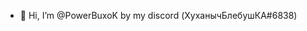- 👋 Hi, I’m @PowerBuxoK
by my discord (ХуханычБлебушКА#6838)

<!---
PowerBuxoK/PowerBuxoK is a ✨ special ✨ repository because its `README.md` (this file) appears on your GitHub profile.
You can click the Preview link to take a look at your changes.
--->
